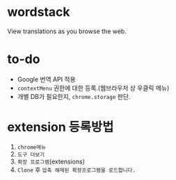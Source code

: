 # wordstack
View translations as you browse the web.

# to-do
- Google 번역 API 적용
- `contextMenu` 권한에 대한 등록.(웹브라우저 상 우클릭 메뉴)
- 개별 DB가 필요한지, `chrome.storage` 판단.

# extension 등록방법
1. `chrome메뉴`
2. `도구 더보기`
3. `확장 프로그램`(extensions)
4. `Clone` 후 `압축 해제된 확장프로그램을 로드합니다.`
